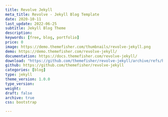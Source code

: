```yaml
---
title: Revolve Jekyll
meta_title: Revolve - Jekyll Blog Template
date: 2020-10-11
last_update: 2022-06-25
subtitle: Jekyll Blog Theme
description:
keywords: [free, blog, portfolio]
price: 0
image: https://demo.themefisher.com/thumbnails/revolve-jekyll.png
demo: https://demo.themefisher.com/revolve-jekyll/
documentation: https://docs.themefisher.com/revolve-jekyll/
download: "https://github.com/themefisher/revolve-jekyll/archive/refs/heads/main.zip"
github: https://github.com/themefisher/revolve-jekyll
categories: [blog]
type: jekyll
theme_version: 1.0.0
type_version:
weight:
draft: false
archive: true
css: bootstrap

---
```

